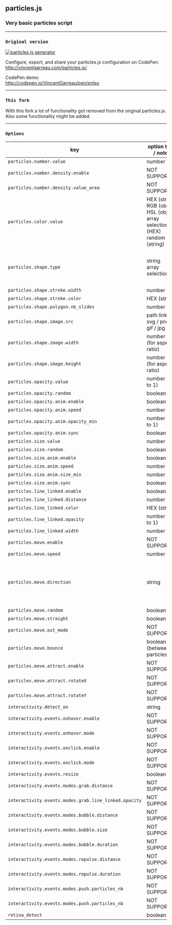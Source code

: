 ## particles.js

### Very basic particles script

------------------------------
### `Original version`

<a href="http://vincentgarreau.com/particles.js/" target="_blank"><img src="http://vincentgarreau.com/particles.js/assets/img/github-screen.jpg" alt="particles.js generator" /></a>

Configure, export, and share your particles.js configuration on CodePen: <br />
http://vincentgarreau.com/particles.js/

CodePen demo: <br />
http://codepen.io/VincentGarreau/pen/pnlso

-------------------------------
### `This fork`

With this fork a lot of functionality got removed from the original particles.js. Also some functionality might be added.

-------------------------------

### `Options`

key | option type / notes | example
----|---------|------
`particles.number.value` | number | `40`
`particles.number.density.enable` | NOT SUPPORTED
`particles.number.density.value_area` | NOT SUPPORTED
`particles.color.value` | HEX (string) <br /> RGB (object) <br /> HSL (object) <br /> array selection (HEX) <br /> random (string) | `"#b61924"` <br /> `{r:182, g:25, b:36}` <br />  `{h:356, s:76, l:41}` <br /> `["#b61924", "#333333", "999999"]` <br /> `"random"`
`particles.shape.type` | string <br /> array selection | `"circle"` <br /> `"edge"` <br /> `"triangle"` <br /> `"polygon"` <br /> `"star"` <br /> `"image"` <br /> `["circle", "triangle", "image"]`
`particles.shape.stroke.width` | number | `2`
`particles.shape.stroke.color` | HEX (string) | `"#222222"`
`particles.shape.polygon.nb_slides` | number | `5`
`particles.shape.image.src` | path link <br /> svg / png / gif / jpg | `"assets/img/yop.svg"` <br /> `"http://mywebsite.com/assets/img/yop.png"`
`particles.shape.image.width` | number <br />(for aspect ratio) | `100`
`particles.shape.image.height` | number <br />(for aspect ratio) | `100`
`particles.opacity.value` | number (0 to 1) | `0.75`
`particles.opacity.random` | boolean | `true` / `false` 
`particles.opacity.anim.enable` | boolean | `true` / `false` 
`particles.opacity.anim.speed` | number | `3`
`particles.opacity.anim.opacity_min` | number (0 to 1) | `0.25`
`particles.opacity.anim.sync` | boolean | `true` / `false`
`particles.size.value` | number | `20`
`particles.size.random` | boolean | `true` / `false` 
`particles.size.anim.enable` | boolean | `true` / `false` 
`particles.size.anim.speed` | number | `3`
`particles.size.anim.size_min` | number | `0.25`
`particles.size.anim.sync` | boolean | `true` / `false`
`particles.line_linked.enable` | boolean | `true` / `false`
`particles.line_linked.distance` | number | `150`
`particles.line_linked.color` | HEX (string) | `#ffffff`
`particles.line_linked.opacity` | number (0 to 1) | `0.5`
`particles.line_linked.width` | number | `1.5`
`particles.move.enable` | NOT SUPPORTED
`particles.move.speed` | number | `4`
`particles.move.direction` | string | `"none"` <br /> `"top"` <br /> `"top-right"` <br /> `"right"` <br /> `"bottom-right"` <br /> `"bottom"` <br /> `"bottom-left"` <br /> `"left"` <br /> `"top-left"`
`particles.move.random` | boolean | `true` / `false`
`particles.move.straight` | boolean | `true` / `false`
`particles.move.out_mode` | NOT SUPPORTED
`particles.move.bounce` | boolean <br /> (between particles) | `true` / `false`
`particles.move.attract.enable` | NOT SUPPORTED
`particles.move.attract.rotateX` | NOT SUPPORTED
`particles.move.attract.rotateY` | NOT SUPPORTED
`interactivity.detect_on` | string | `"canvas", "window"`
`interactivity.events.onhover.enable` | NOT SUPPORTED
`interactivity.events.onhover.mode` | NOT SUPPORTED
`interactivity.events.onclick.enable` | NOT SUPPORTED
`interactivity.events.onclick.mode` | NOT SUPPORTED
`interactivity.events.resize` | boolean | `true` / `false`
`interactivity.events.modes.grab.distance` | NOT SUPPORTED
`interactivity.events.modes.grab.line_linked.opacity` | NOT SUPPORTED
`interactivity.events.modes.bubble.distance` | NOT SUPPORTED
`interactivity.events.modes.bubble.size` | NOT SUPPORTED
`interactivity.events.modes.bubble.duration` | NOT SUPPORTED
`interactivity.events.modes.repulse.distance` | NOT SUPPORTED
`interactivity.events.modes.repulse.duration` | NOT SUPPORTED
`interactivity.events.modes.push.particles_nb` | NOT SUPPORTED
`interactivity.events.modes.push.particles_nb` | NOT SUPPORTED
`retina_detect` | boolean | `true` / `false`

